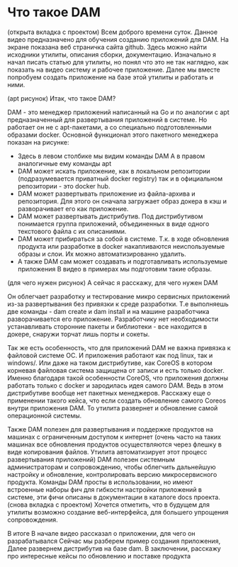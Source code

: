 # Что такое DAM

(открыта вкладка с проектом)
Всем доброго времени суток.
Данное видео предназначено для обучения созданию приложений для DAM.
На экране показана веб страничка сайта github. Здесь можно найти исходники утилиты, описания сборки, документацию.
Изначально я начал писать статью для утилиты, но понял что это не так наглядно, как показать на видео систему и рабочее приложение.
Далее мы вместе попробуем создать приложение на базе этой утилиты и работать и ними.

(apt рисунок)
Итак, что такое DAM?

DAM - это менеджер приложений написанный на Go и по аналогии с apt предназначенный для развертывания приложений в системе. Но работает он не с apt-пакетами, а со специально подготовленными образами docker.
Основной функционал этого пакетного менеджера показан на рисунке:
- Здесь в левом столбике мы видим команды DAM
  А в правом аналогичные ему команды apt
- DAM может искать приложение, как в локальном репозитории (подразумевается приватный docker registry) так и в официальном репозитории - это docker hub.
- DAM может развертывать приложение из файла-архива и репозитория. Для этого он сначала загружает образ докера в кэш и разворачивает его как приложение.
- DAM может развертывать дистрибутив. Под дистрибутивом понимается группа приложений, объединенных в виде одного текстового файла с их описаниями.
- DAM может прибираться за собой в системе. Т.к. в ходе обновления продукта или разработке  в docker накапливаются неиспользуемые образы и слои. Их можно автоматизированно удалить.
- А также DAM сам может создавать и подготавливать используемые приложения
  В видео в примерах мы подготовим такие образы.

(для чего нужен рисунок)
А сейчас я расскажу, для чего нужен DAM

Он облегчает разработку и тестирование микро сервисных приложений из-за развертывания без привязки к среде разработки. Т.е выполняешь две команды - dam create и dam install и на машине разработчика разворачивается его приложение. Разработчику нет необходимости устанавливать сторонние пакеты и библиотеки - все находится в докере, снаружи торчат лишь порты и сокеты.

Так же есть особенность, что для приложений DAM не важна привязка к файловой системе ОС. И приложения работают как под linux, так и windows/. Или даже на таком дистрибутиве, как CoreOS в котором корневая файловая система защищена от записи и есть только docker.
Именно благодаря такой особенности CoreOS, что приложения должны работать только с docker и зародилась идея самого DAM. Ведь в этом дистрибутиве вообще нет пакетных менеджеров.
Расскажу еще о применении такого кейса, что если создать обновление самого Coreos внутри приложения DAM. То утилита развернет и обновление самой операционной системы.

Также DAM полезен  для развертывания и поддержке продуктов на машинах с ограниченным доступом к интернет
(очень часто на таких машинах  все обновления продуктов осуществляются через флешку в виде копирования файлов. Утилита автоматизирует этот процесс развертывания приложений)
DAM полезен системным администраторам и сопровождению, чтобы облегчить дальнейшую настройку и обновление, контролировать версию микросервисного продукта. Команды DAM просты в использовании, но имеют встроенные наборы фич для гибкости настройки приложений в системе, эти фичи описаны в документации в каталоге docs проекта. (снова вкладка с проектом)
Хочется отметить, что в будущем для утилиты возможно создание веб-интерфейса, для большего упрощения сопровождения.

В итоге
В начале видео рассказал о приложении, для чего он разрабатывался
Сейчас мы разберем пример создания приложения,
Далее развернем дистрибутив на базе dam.
В заключении, расскажу про интересные кейсы по обновлению и поставке продукта 

